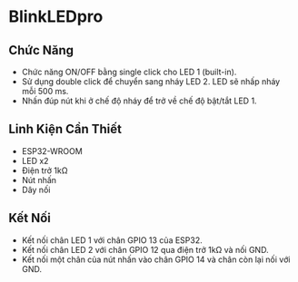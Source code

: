 # BlinkLEDpro

## Chức Năng
- Chức năng ON/OFF bằng single click cho LED 1 (built-in).
- Sử dụng double click để chuyển sang nháy LED 2. LED sẽ nhấp nháy mỗi 500 ms.
- Nhấn đúp nút khi ở chế độ nháy để trở về chế độ bật/tắt LED 1.

## Linh Kiện Cần Thiết
- ESP32-WROOM
- LED x2
- Điện trở 1kΩ
- Nút nhấn
- Dây nối

## Kết Nối
- Kết nối chân LED 1 với chân GPIO 13 của ESP32.
- Kết nối chân LED 2 với chân GPIO 12 qua điện trở 1kΩ và nối GND.
- Kết nối một chân của nút nhấn vào chân GPIO 14 và chân còn lại nối với GND.
